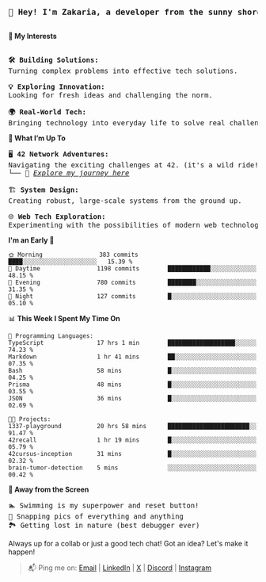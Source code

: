 
<pre align="center">

<h3>👋 Hey! I'm Zakaria, a developer from the sunny shores of Morocco 🇲🇦</h>
</pre>

<b>🎯 My Interests</b>  
<pre>

<b>🛠️ Building Solutions:</b>
Turning complex problems into effective tech solutions.

<b>💡 Exploring Innovation:</b>
Looking for fresh ideas and challenging the norm.

<b>🌍 Real-World Tech:</b>
Bringing technology into everyday life to solve real challenges.
</pre>

<b>🚀 What I’m Up To</b>
<pre>
🖥 <b>42 Network Adventures:</b>
Navigating the exciting challenges at 42. (it's a wild ride!)
└── 🔗 <i><a href="https://github.com/zelhajou/42cursus">Explore my journey here</a></i>

🏗️ <b>System Design:</b>
Creating robust, large-scale systems from the ground up.

🌐 <b>Web Tech Exploration:</b>
Experimenting with the possibilities of modern web technologies.
</pre>

<!--


<b>🖥 42 Network Adventures:</b>
<i>Turning complex problems into effective tech solutions.</i>
<b>🏗️ System Design:</b>
<i>Looking for fresh ideas and challenging the norm.</i>
<b>🌐 Web Tech Exploration:</b>
<i>Bringing technology into everyday life to solve real challenges.</i>

<b>🎯 My Interests</b>
<pre>
├── Creating tech solutions that make a real difference
├── Exploring new ideas across various fields
└── Connecting technology with everyday challenges
</pre>

<b>🚀 What I’m Up To</b> 
<pre>
├── Taking on challenges at 42 Network (it's a wild ride!)
│   └── 🔗 <a href="https://github.com/zelhajou/42cursus">Peek at my 42 adventures if you're curious</a> 
├── Building big, robust systems from scratch
└── Experimenting with web tech possibilities
</pre>

- **42 Network Adventures**  
  _Taking on challenges at 42 Network (it's a wild ride!)_  
  🔗 [Peek at my 42 adventures](https://github.com/zelhajou/42cursus)

- **Building from Scratch**  
  _Crafting big, robust systems from the ground up_

- **Web Tech Experiments**  
  _Exploring the endless possibilities of web technologies_

-->

<!--START_SECTION:waka-->
**I'm an Early 🐤** 

```text
🌞 Morning                383 commits         ████░░░░░░░░░░░░░░░░░░░░░   15.39 % 
🌆 Daytime                1198 commits        ████████████░░░░░░░░░░░░░   48.15 % 
🌃 Evening                780 commits         ████████░░░░░░░░░░░░░░░░░   31.35 % 
🌙 Night                  127 commits         █░░░░░░░░░░░░░░░░░░░░░░░░   05.10 % 
```


📊 **This Week I Spent My Time On** 

```text
💬 Programming Languages: 
TypeScript               17 hrs 1 min        ███████████████████░░░░░░   74.23 % 
Markdown                 1 hr 41 mins        ██░░░░░░░░░░░░░░░░░░░░░░░   07.35 % 
Bash                     58 mins             █░░░░░░░░░░░░░░░░░░░░░░░░   04.25 % 
Prisma                   48 mins             █░░░░░░░░░░░░░░░░░░░░░░░░   03.55 % 
JSON                     36 mins             █░░░░░░░░░░░░░░░░░░░░░░░░   02.69 % 

🐱‍💻 Projects: 
1337-playground          20 hrs 58 mins      ███████████████████████░░   91.47 % 
42recall                 1 hr 19 mins        █░░░░░░░░░░░░░░░░░░░░░░░░   05.79 % 
42cursus-inception       31 mins             █░░░░░░░░░░░░░░░░░░░░░░░░   02.32 % 
brain-tumor-detection    5 mins              ░░░░░░░░░░░░░░░░░░░░░░░░░   00.42 % 
```


<!--END_SECTION:waka-->


<b>🌊 Away from the Screen</b> 
<pre>
🏊 Swimming is my superpower and reset button! 
📸 Snapping pics of everything and anything 
🏞️ Getting lost in nature (best debugger ever) 
</pre>



Always up for a collab or just a good tech chat! Got an idea? Let's make it happen!

> 📬 Ping me on: <a href="mailto:zelhajou@gmail.com">Email</a> | <a href="https://www.linkedin.com/in/zelhajou/">LinkedIn</a> | <a href="https://x.com/zelhajou">X</a> | <a href="https://discord.com/users/aaaikrz">Discord</a> | <a href="https://www.instagram.com/aaaikrz/">Instagram</a>





<!--

| <a href="https://t.me/aaaikrz">Telegram</a>

> [<img
       align="center"
       alt="Gmail"
       width="15px"
       src="https://cdn.simpleicons.org/gmail/000/fff"
     />](mailto:zelhajou@gmail.com) | [ <img
       align="center"
       alt="Linkedin"
       width="15px"
       src="https://cdn.simpleicons.org/linkedin/000/fff"
     />](https://www.linkedin.com/in/zelhajou/) | [  <img
       align="center"
       alt="Twitter"
       width="15px"
       src="https://cdn.simpleicons.org/x/000/fff?viewbox=auto"
     />](https://twitter.com/zelhajou) | [     <img
       align="center"
       alt="Discord"
       width="15px"
       src="https://cdn.simpleicons.org/discord/000/fff?viewbox=auto"
     />](https://discord.com/users/aaaikrz) | [     <img
        align="center"
       alt="Telegram"
       width="15px"
       src="https://cdn.simpleicons.org/telegram/000/fff?viewbox=auto"
     />](https://t.me/aaaikrz) | [     <img
       align="center"
       alt="Instagram"
       width="15px"
       src="https://cdn.simpleicons.org/instagram/000/fff?viewbox=auto"
     />](https://www.instagram.com/aaaikrz/)
-->
<!--
<br>
<div align="center">

<q>مستعجل بس بتدرج - شب جديد</q> 
</div>
-->
<!--
<blockquote>
<div>

  <a href="mailto:zelhajou@gmail.com">
     <img
           align="left"
       alt="Gmail"
       width="15px"
       src="https://cdn.simpleicons.org/gmail/000/fff"
     />
   </a>
   <a href="https://www.linkedin.com/in/zelhajou/">
     <img
                align="left"
       alt="Linkedin"
       width="15px"
       src="https://cdn.simpleicons.org/linkedin/000/fff"
     />
   </a>
   <a href="https://twitter.com/zelhajou">
     <img
           align="left"
       alt="Twitter"
       width="15px"
       src="https://cdn.simpleicons.org/x/000/fff?viewbox=auto"
     />
   </a>
   <a href="https://discord.com/users/aaaikrz">
     <img
                align="left"
       alt="Discord"
       width="15px"
       src="https://cdn.simpleicons.org/discord/000/fff?viewbox=auto"
     />
   </a>
   <a href="https://t.me/aaaikrz">
     <img
                 align="left"
       alt="Telegram"
       width="15px"
       src="https://cdn.simpleicons.org/telegram/000/fff?viewbox=auto"
     />
   </a>
   <a href="https://www.instagram.com/aaaikrz/">
     <img
                 align="left"
       alt="Instagram"
       width="15px"
       src="https://cdn.simpleicons.org/instagram/000/fff?viewbox=auto"
     />
   </a>
</div>
</blockquote>
-->
<!--
![IMG_0077 (1)](https://github.com/user-attachments/assets/d0f2ddd5-8c30-44ff-886a-3fd96e7939da)

-->
